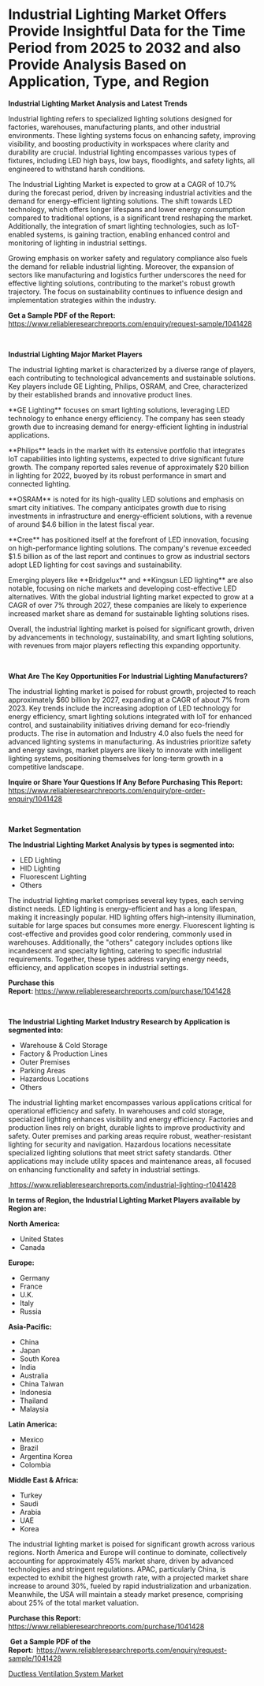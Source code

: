<p><h1>Industrial Lighting Market Offers Provide Insightful Data for the Time Period from 2025 to 2032 and also Provide Analysis Based on Application, Type, and Region</h1></p><p><strong>Industrial Lighting Market Analysis and Latest Trends</strong></p>
<p><p>Industrial lighting refers to specialized lighting solutions designed for factories, warehouses, manufacturing plants, and other industrial environments. These lighting systems focus on enhancing safety, improving visibility, and boosting productivity in workspaces where clarity and durability are crucial. Industrial lighting encompasses various types of fixtures, including LED high bays, low bays, floodlights, and safety lights, all engineered to withstand harsh conditions.</p><p>The Industrial Lighting Market is expected to grow at a CAGR of 10.7% during the forecast period, driven by increasing industrial activities and the demand for energy-efficient lighting solutions. The shift towards LED technology, which offers longer lifespans and lower energy consumption compared to traditional options, is a significant trend reshaping the market. Additionally, the integration of smart lighting technologies, such as IoT-enabled systems, is gaining traction, enabling enhanced control and monitoring of lighting in industrial settings.</p><p>Growing emphasis on worker safety and regulatory compliance also fuels the demand for reliable industrial lighting. Moreover, the expansion of sectors like manufacturing and logistics further underscores the need for effective lighting solutions, contributing to the market's robust growth trajectory. The focus on sustainability continues to influence design and implementation strategies within the industry.</p></p>
<p><strong>Get a Sample PDF of the Report:&nbsp;</strong> <a href="https://www.reliableresearchreports.com/enquiry/request-sample/1041428?utm_campaign=2327&utm_medium=2&utm_source=Github&utm_content=ia&utm_term=20022025&utm_id=industrial-lighting">https://www.reliableresearchreports.com/enquiry/request-sample/1041428</a></p>
<p>&nbsp;</p>
<p><strong>Industrial Lighting Major Market Players</strong></p>
<p><p>The industrial lighting market is characterized by a diverse range of players, each contributing to technological advancements and sustainable solutions. Key players include GE Lighting, Philips, OSRAM, and Cree, characterized by their established brands and innovative product lines.</p><p>**GE Lighting** focuses on smart lighting solutions, leveraging LED technology to enhance energy efficiency. The company has seen steady growth due to increasing demand for energy-efficient lighting in industrial applications.</p><p>**Philips** leads in the market with its extensive portfolio that integrates IoT capabilities into lighting systems, expected to drive significant future growth. The company reported sales revenue of approximately $20 billion in lighting for 2022, buoyed by its robust performance in smart and connected lighting.</p><p>**OSRAM** is noted for its high-quality LED solutions and emphasis on smart city initiatives. The company anticipates growth due to rising investments in infrastructure and energy-efficient solutions, with a revenue of around $4.6 billion in the latest fiscal year.</p><p>**Cree** has positioned itself at the forefront of LED innovation, focusing on high-performance lighting solutions. The company's revenue exceeded $1.5 billion as of the last report and continues to grow as industrial sectors adopt LED lighting for cost savings and sustainability.</p><p>Emerging players like **Bridgelux** and **Kingsun LED lighting** are also notable, focusing on niche markets and developing cost-effective LED alternatives. With the global industrial lighting market expected to grow at a CAGR of over 7% through 2027, these companies are likely to experience increased market share as demand for sustainable lighting solutions rises.</p><p>Overall, the industrial lighting market is poised for significant growth, driven by advancements in technology, sustainability, and smart lighting solutions, with revenues from major players reflecting this expanding opportunity.</p></p>
<p>&nbsp;</p>
<p><strong>What Are The Key Opportunities For Industrial Lighting Manufacturers?</strong></p>
<p><p>The industrial lighting market is poised for robust growth, projected to reach approximately $60 billion by 2027, expanding at a CAGR of about 7% from 2023. Key trends include the increasing adoption of LED technology for energy efficiency, smart lighting solutions integrated with IoT for enhanced control, and sustainability initiatives driving demand for eco-friendly products. The rise in automation and Industry 4.0 also fuels the need for advanced lighting systems in manufacturing. As industries prioritize safety and energy savings, market players are likely to innovate with intelligent lighting systems, positioning themselves for long-term growth in a competitive landscape.</p></p>
<p><strong>Inquire or Share Your Questions If Any Before Purchasing This Report:</strong> <a href="https://www.reliableresearchreports.com/enquiry/pre-order-enquiry/1041428?utm_campaign=2327&utm_medium=2&utm_source=Github&utm_content=ia&utm_term=20022025&utm_id=industrial-lighting">https://www.reliableresearchreports.com/enquiry/pre-order-enquiry/1041428</a></p>
<p>&nbsp;</p>
<p><strong>Market Segmentation</strong></p>
<p><strong>The Industrial Lighting Market Analysis by types is segmented into:</strong></p>
<p><ul><li>LED Lighting</li><li>HID Lighting</li><li>Fluorescent Lighting</li><li>Others</li></ul></p>
<p><p>The industrial lighting market comprises several key types, each serving distinct needs. LED lighting is energy-efficient and has a long lifespan, making it increasingly popular. HID lighting offers high-intensity illumination, suitable for large spaces but consumes more energy. Fluorescent lighting is cost-effective and provides good color rendering, commonly used in warehouses. Additionally, the "others" category includes options like incandescent and specialty lighting, catering to specific industrial requirements. Together, these types address varying energy needs, efficiency, and application scopes in industrial settings.</p></p>
<p><strong>Purchase this Report:&nbsp;</strong><a href="https://www.reliableresearchreports.com/purchase/1041428?utm_campaign=2327&utm_medium=2&utm_source=Github&utm_content=ia&utm_term=20022025&utm_id=industrial-lighting">https://www.reliableresearchreports.com/purchase/1041428</a></p>
<p>&nbsp;</p>
<p><strong>The Industrial Lighting Market Industry Research by Application is segmented into:</strong></p>
<p><ul><li>Warehouse & Cold Storage</li><li>Factory & Production Lines</li><li>Outer Premises</li><li>Parking Areas</li><li>Hazardous Locations</li><li>Others</li></ul></p>
<p><p>The industrial lighting market encompasses various applications critical for operational efficiency and safety. In warehouses and cold storage, specialized lighting enhances visibility and energy efficiency. Factories and production lines rely on bright, durable lights to improve productivity and safety. Outer premises and parking areas require robust, weather-resistant lighting for security and navigation. Hazardous locations necessitate specialized lighting solutions that meet strict safety standards. Other applications may include utility spaces and maintenance areas, all focused on enhancing functionality and safety in industrial settings.</p></p>
<p><a href="https://www.reliableresearchreports.com/industrial-lighting-r1041428?utm_campaign=2327&utm_medium=2&utm_source=Github&utm_content=ia&utm_term=20022025&utm_id=industrial-lighting">&nbsp;https://www.reliableresearchreports.com/industrial-lighting-r1041428</a></p>
<p><strong>In terms of Region, the Industrial Lighting Market Players available by Region are:</strong></p>
<p>
    <p> <strong> North America: </strong>
        <ul>
            <li>United States</li>
            <li>Canada</li>
        </ul>
        </p> 
    <p> <strong> Europe: </strong>
        <ul>
            <li>Germany</li>
            <li>France</li>
            <li>U.K.</li>
            <li>Italy</li>
            <li>Russia</li>
        </ul>
        </p> 
    <p> <strong> Asia-Pacific: </strong>
        <ul>
            <li>China</li>
            <li>Japan</li>
            <li>South Korea</li>
            <li>India</li>
            <li>Australia</li>
            <li>China Taiwan</li>
            <li>Indonesia</li>
            <li>Thailand</li>
            <li>Malaysia</li>
        </ul>
        </p> 
    <p> <strong> Latin America: </strong>
        <ul>
            <li>Mexico</li>
            <li>Brazil</li>
            <li>Argentina Korea</li>
            <li>Colombia</li>
        </ul>
        </p> 
    <p> <strong> Middle East & Africa: </strong>
        <ul>
            <li>Turkey</li>
            <li>Saudi</li>
            <li>Arabia</li>
            <li>UAE</li>
            <li>Korea</li>
        </ul>
    </p>
    </p>
<p><p>The industrial lighting market is poised for significant growth across various regions. North America and Europe will continue to dominate, collectively accounting for approximately 45% market share, driven by advanced technologies and stringent regulations. APAC, particularly China, is expected to exhibit the highest growth rate, with a projected market share increase to around 30%, fueled by rapid industrialization and urbanization. Meanwhile, the USA will maintain a steady market presence, comprising about 25% of the total market valuation.</p></p>
<p><strong>Purchase this Report: </strong><a href="https://www.reliableresearchreports.com/purchase/1041428?utm_campaign=2327&utm_medium=2&utm_source=Github&utm_content=ia&utm_term=20022025&utm_id=industrial-lighting">https://www.reliableresearchreports.com/purchase/1041428</a></p>
<p>&nbsp;<strong>Get a Sample PDF of the Report:&nbsp;&nbsp;</strong><a href="https://www.reliableresearchreports.com/enquiry/request-sample/1041428?utm_campaign=2327&utm_medium=2&utm_source=Github&utm_content=ia&utm_term=20022025&utm_id=industrial-lighting">https://www.reliableresearchreports.com/enquiry/request-sample/1041428</a></p>
<p><strong></strong></p>
<p><p><a href="https://github.com/chungwimbu4/Market-Research-Report-List-1/blob/main/ductless-ventilation-system-market.md?utm_campaign=2327&utm_medium=2&utm_source=Github&utm_content=ia&utm_term=20022025&utm_id=industrial-lighting">Ductless Ventilation System Market</a></p></p>